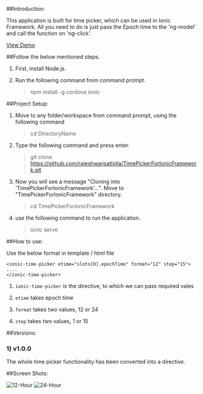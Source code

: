 ##Introduction:

This application is built for time picker, which can be used in Ionic Framework.
All you need to do is just pass the Epoch time to the 'ng-model' and call the function on 'ng-click'.

[View Demo](http://rajeshwarpatlolla.github.io/TimePickerForIonicFramework/demo/ "Demo") 



##Follow the below mentioned steps.

1) First, install Node.js.

2) Run the following command from command prompt.

    > npm install -g cordova ionic

##Project Setup:

1) Move to any folder/workspace from command prompt, using the following command

    > cd DirectoryName

2) Type the following command and press enter.

	> git clone https://github.com/rajeshwarpatlolla/TimePickerForIonicFramework.git

3) Now you will see a message "Cloning into 'TimePickerForIonicFramework'...". Move to "TimePickerForIonicFramework" directory.

    > cd TimePickerForIonicFramework

4) use the following command to run the application.

	> ionic serve

##How to use:

Use the below format in template / html file

`<ionic-time-picker etime="slots[0].epochTime" format="12" step="15">`    
    `....`    
`</ionic-time-picker>`

1) `ionic-time-picker` is the directive, to which we can pass required vales

2) `etime` takes epoch time
	
3) `format` takes two values, 12 or 24

4) `step` takes two values, 1 or 15

##Versions:

### 1) v1.0.0
The whole time picker functionality has been converted into a directive.

##Screen Shots:

![12-Hour](https://lh6.googleusercontent.com/-UL18wuskI_A/VNHkGj8tdwI/AAAAAAAADdU/5tBbZcF6_es/w328-h494-no/TimePicker-1.jpg "12-Hour")
![24-Hour](https://lh5.googleusercontent.com/-xgqgH2zRSuA/VNHkGQ6R8cI/AAAAAAAADdQ/5gGJ1nUqmA0/w328-h494-no/TimePicker-2.jpg "24-Hour.")

